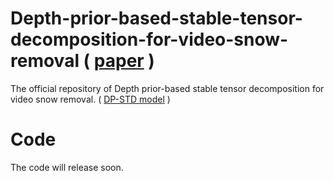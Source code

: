 # Depth-prior-based-stable-tensor-decomposition-for-video-snow-removal ( [paper](https://papers.ssrn.com/sol3/papers.cfm?abstract_id=4515234) )
The official repository of Depth prior-based stable tensor decomposition for video snow removal.
( [DP-STD model](https://papers.ssrn.com/sol3/papers.cfm?abstract_id=4515234) )

# Code
The code will release soon.
